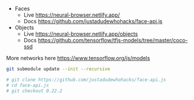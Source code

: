* Faces
    * Live https://neural-browser.netlify.app/
    * Docs https://github.com/justadudewhohacks/face-api.js
* Objects
    * Live https://neural-browser.netlify.app/objects
    * Docs https://github.com/tensorflow/tfjs-models/tree/master/coco-ssd

More networks here https://www.tensorflow.org/js/models

```bash
git submodule update --init --recursive

# git clone https://github.com/justadudewhohacks/face-api.js
# cd face-api.js
# git checkout 0.22.2
```
